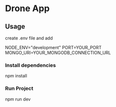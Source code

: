 # Drone App
## Usage

create .env file and add 

NODE_ENV="development"
PORT=YOUR_PORT
MONGO_URI=YOUR_MONGODB_CONNECTION_URL

### Install dependencies

npm install

### Run Project

npm run dev
